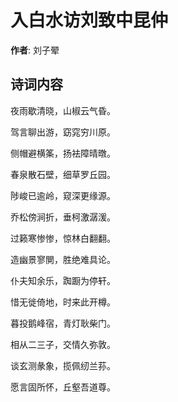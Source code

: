 # 入白水访刘致中昆仲

**作者**: 刘子翚

## 诗词内容

夜雨歇清晓，山椒云气昏。

驾言聊出游，窈窕穷川原。

侧帽避横筿，扬袪障晴暾。

春泉散石壁，细草罗丘园。

陟峻已逾岭，窥深更缘源。

乔松傍涧折，垂柯激潺湲。

过籁寒惨惨，惊林白翻翻。

造幽景寥閴，胜绝难具论。

仆夫知余乐，踟蹰为停轩。

惜无徙倚地，时来此开樽。

暮投鹅峰宿，青灯耿柴门。

相从二三子，交情久弥敦。

谈玄测彖象，揽佩纫兰荪。

愿言固所怀，丘壑吾道尊。

